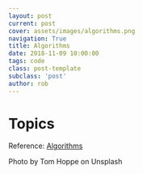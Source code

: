 ```yaml
---
layout: post
current: post
cover: assets/images/algorithms.png
navigation: True
title: Algorithms
date: 2018-11-09 10:00:00
tags: code
class: post-template
subclass: 'post'
author: rob
---
```


# Topics

Reference: [Algorithms](https://en.wikibooks.org/wiki/Algorithms)

Photo by Tom Hoppe on Unsplash